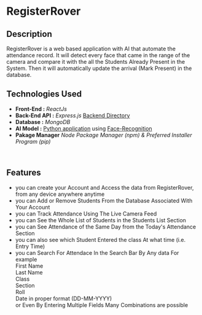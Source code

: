 # RegisterRover

## Description

RegisterRover is a web based application with AI that automate the attendance record. It will  detect every face that came in the range of the camera and compare it with the all the Students Already Present in the System. Then it will automatically update the arrival (Mark Present) in the database. 

## Technologies Used

* **Front-End :** *ReactJs* 
* **Back-End API :** *Express.js* [Backend Directory](server)
* **Database :** *MongoDB*
* **AI Model :** [Python application](Background) using [Face-Recognition](https://face-recognition.readthedocs.io/en/latest/readme.html)
* **Pakage Manager** *Node Package Manager (npm) & Preferred Installer Program (pip)*
<br />

## Features

* you can create your Account and Access the data from RegisterRover, from any device anywhere anytime
* you can Add or Remove Students From the Database Associated With Your Account
* you can Track Attendance Using The Live Camera Feed
* you can See the Whole List of Students in the Students List Section
* you can See Attendance of the Same Day from the Today's Attendance Section
* you can also see which Student Entered the class At what time (i.e. Entry Time)
* you can Search For Attendace In the Search Bar By Any data For example<br />
  First Name <br />
  Last Name <br />
  Class <br />
  Section <br />
  Roll <br />
  Date in proper format (DD-MM-YYYY) <br />
  or Even By Entering Multiple Fields Many Combinations are possible
